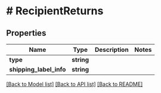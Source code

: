 # # RecipientReturns

## Properties

Name | Type | Description | Notes
------------ | ------------- | ------------- | -------------
**type** | **string** |  |
**shipping_label_info** | **string** |  |

[[Back to Model list]](../../README.md#models) [[Back to API list]](../../README.md#endpoints) [[Back to README]](../../README.md)
